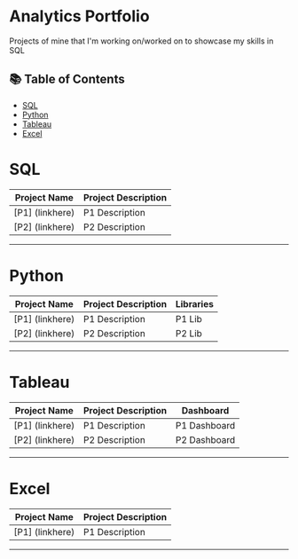 # Analytics Portfolio
Projects of mine that I'm working on/worked on to showcase my skills in SQL

## 📚 Table of Contents
- [SQL](#sql)
- [Python](#python)
- [Tableau](#tableau)
- [Excel](#excel)

# SQL
| Project Name| Project Description | 
|---|---|
| [P1] (linkhere) | P1 Description | 
| [P2] (linkhere) | P2 Description|  

***

# Python
| Project Name| Project Description | Libraries | 
|---|---|---|
| [P1] (linkhere) | P1 Description | P1 Lib |
| [P2] (linkhere) | P2 Description| P2 Lib |

***

# Tableau
| Project Name| Project Description | Dashboard | 
|---|---|---|
| [P1] (linkhere) | P1 Description | P1 Dashboard |
| [P2] (linkhere) | P2 Description| P2 Dashboard |

***

# Excel
| Project Name| Project Description | 
|---|---|
| [P1] (linkhere) | P1 Description |

***
